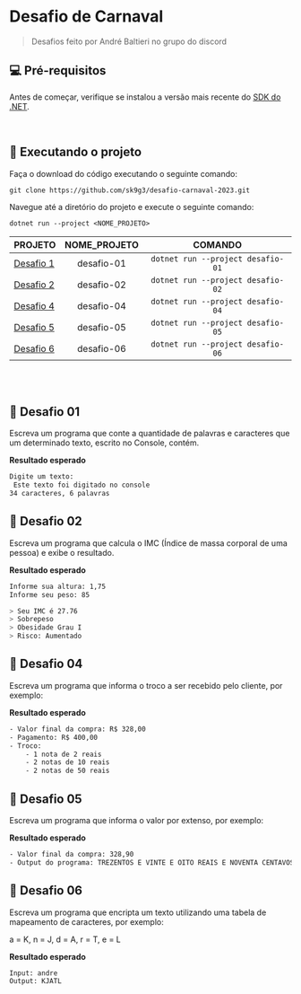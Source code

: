 # Desafio de Carnaval
> Desafios feito por André Baltieri no grupo do discord

## 💻 Pré-requisitos

Antes de começar, verifique se  instalou a versão mais recente do <a href="https://dotnet.microsoft.com/download">SDK do .NET</a>.


<br/>

## 🚀 Executando o projeto
Faça o download do código executando o seguinte comando:
```git
git clone https://github.com/sk9g3/desafio-carnaval-2023.git
```
Navegue até a diretório do projeto e execute o seguinte comando:
```
dotnet run --project <NOME_PROJETO>
```

| PROJETO   |  NOME_PROJETO  |   COMANDO      |
|----------------|:-------------:|:-------------:|
| <a href="desafio01">Desafio 1</a> | desafio-01 |  ``` dotnet run --project desafio-01 ``` |
| <a href="desafio02">Desafio 2</a> | desafio-02 | ``` dotnet run --project desafio-02 ``` 
| <a href="desafio04">Desafio 4</a> | desafio-04 | ``` dotnet run --project desafio-04 ``` 
| <a href="desafio05">Desafio 5</a> | desafio-05 | ``` dotnet run --project desafio-05 ``` 
| <a href="desafio06">Desafio 6</a> | desafio-06 | ``` dotnet run --project desafio-06 ```
<br/>
<br/>

## 🤯 Desafio 01 <br> <a name="desafio01"></a>

Escreva um programa que conte a quantidade de palavras e caracteres que um determinado texto, escrito no Console, contém.

**Resultado esperado**
```sh
Digite um texto:
 Este texto foi digitado no console
34 caracteres, 6 palavras
```

## 🤯 Desafio 02 <br> <a name="desafio02"></a>

Escreva um programa que calcula o IMC (Índice de massa corporal de uma pessoa) e exibe o resultado.

**Resultado esperado**
```sh
Informe sua altura: 1,75
Informe seu peso: 85

> Seu IMC é 27.76
> Sobrepeso
> Obesidade Grau I
> Risco: Aumentado
```

## 🤯 Desafio 04 <br> <a name="desafio04"></a>

Escreva um programa que informa o troco a ser recebido pelo cliente, por exemplo:

**Resultado esperado**
```sh
- Valor final da compra: R$ 328,00
- Pagamento: R$ 400,00
- Troco:
    - 1 nota de 2 reais
    - 2 notas de 10 reais
    - 2 notas de 50 reais
```

## 🤯 Desafio 05 <br><a name="desafio05"></a>

Escreva um programa que informa o valor por extenso, por exemplo:

**Resultado esperado**
```sh
- Valor final da compra: 328,90
- Output do programa: TREZENTOS E VINTE E OITO REAIS E NOVENTA CENTAVOS
```

## 🤯 Desafio 06 <br><a name="desafio06"></a>

Escreva um programa que encripta um texto utilizando uma tabela de mapeamento de caracteres, por exemplo:

a = K, n = J, d = A, r = T, e = L

**Resultado esperado**
```sh
Input: andre
Output: KJATL
```